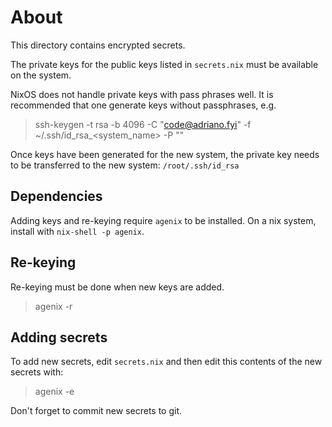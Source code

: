 # About 

This directory contains encrypted secrets. 

The private keys for the public keys listed in `secrets.nix` must be available on the system.

NixOS does not handle private keys with pass phrases well. It is recommended that one generate keys without passphrases, e.g. 

> ssh-keygen -t rsa -b 4096 -C "code@adriano.fyi" -f ~/.ssh/id_rsa_<system_name> -P "" 

Once keys have been generated for the new system, the private key needs to be transferred to the new system: `/root/.ssh/id_rsa`

## Dependencies

Adding keys and re-keying require `agenix` to be installed. On a nix system, install with `nix-shell -p agenix`.

## Re-keying 

Re-keying must be done when new keys are added.

> agenix -r 

## Adding secrets 

To add new secrets, edit `secrets.nix` and then edit this contents of the new secrets with:

> agenix -e <SECRET NAME>

Don't forget to commit new secrets to git. 
